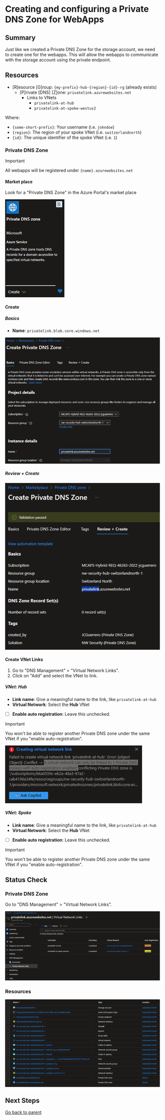 # Creating and configuring a Private DNS Zone for WebApps

## Summary

Just like we created a Private DNS Zone for the storage account, we need to create one for the webapps. This will allow the webapps to communicate with the storage account using the private endpoint.

## Resources

- [R]esource [G]roup: `{my-prefix}-hub-{region}-{id}-rg` (already exists)
  - [P]rivate [DNS] [Z]one: `privatelink.azurewebsites.net`
    - Links to VNets
      - `privatelink-at-hub`
      - `privatelink-at-spoke-westus2`

Where:

- `{some-short-prefix}`: Your username (i.e. `johndoe`)
- `{region}`: The region of your spoke VNet (i.e. `switzerlandnorth`)
- `{id}`: The unique identifier of the spoke VNet (i.e. `1`)

### Private DNS Zone

> [!IMPORTANT]
> All webapps will be registered under `{name}.azurewebsites.net`

#### Market place

Look for a "Private DNS Zone" in the Azure Portal's market place

![Market place](../../../../assets/img/azure/market/pdnsz/logo.png)

#### Create

##### Basics

- **Name**: `privatelink.blob.core.windows.net`

![Basics](../../../../assets/img/azure/solution/vnets/hub/pdnsz/web/create/basics.png)

##### Review + Create

![Review + Create](../../../../assets/img/azure/solution/vnets/hub/pdnsz/web/create/review.png)

#### Create VNet Links

1. Go to "DNS Management" > "Virtual Network Links".
1. Click on "Add" and select the VNet to link.

##### VNet: Hub

- **Link name**: Give a meaningful name to the link, like `privatelink-at-hub`
- **Virtual Network**: Select the **Hub** VNet
- [ ] **Enable auto registration**: Leave this unchecked.

> [!Important]
> You won't be able to register another Private DNS zone under the same VNet if you "enable auto-registration".

![Error](../../../../assets/img/azure/solution/vnets/hub/pdnsz/web/vnet/links/errors/1vnet-to-1pdnsz-auto-registration.png)

##### VNet: Spoke

- **Link name**: Give a meaningful name to the link, like `privatelink-at-hub`
- **Virtual Network**: Select the **Hub** VNet
- [ ] **Enable auto registration**: Leave this unchecked.

> [!Important]
> You won't be able to register another Private DNS zone under the same VNet if you "enable auto-registration".

## Status Check

### Private DNS Zone

Go to "DNS Management" > "Virtual Network Links".

![Virtual Network Links](../../../../assets/img/azure/solution/vnets/hub/pdnsz/web/vnet/links/all.png)

### Resources

![Snapshot](../../../../assets/img/azure/solution/vnets/hub/snapshots/04.png)

## Next Steps

[Go back to parent](../README.md)
